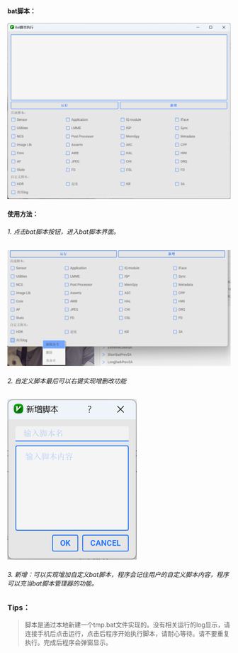 #### bat脚本：
![bat脚本](../../assets/bat.png)
#### 使用方法：
###### 1. 点击bat脚本按钮，进入bat脚本界面。
![bat脚本](../../assets/bat2.png)
###### 2. 自定义脚本最后可以右键实现增删改功能
![bat脚本](../../assets/bat3.png)
###### 3. 新增：可以实现增加自定义bat脚本，程序会记住用户的自定义脚本内容，程序可以充当bat脚本管理器的功能。
### Tips：
> 脚本是通过本地新建一个tmp.bat文件实现的。没有相关运行的log显示，请连接手机后点击运行，点击后程序开始执行脚本，请耐心等待。请不要重复执行。完成后程序会弹窗显示。